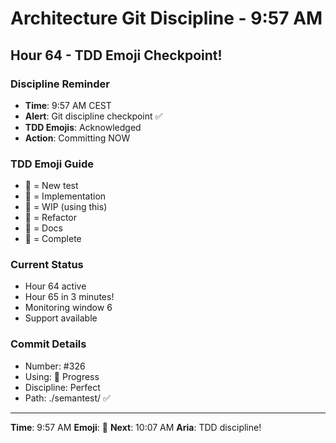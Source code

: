 # Architecture Git Discipline - 9:57 AM

## Hour 64 - TDD Emoji Checkpoint!

### Discipline Reminder
- **Time**: 9:57 AM CEST
- **Alert**: Git discipline checkpoint ✅
- **TDD Emojis**: Acknowledged
- **Action**: Committing NOW

### TDD Emoji Guide
- 🧪 = New test
- 🍬 = Implementation  
- 🚧 = WIP (using this)
- 🚀 = Refactor
- 📝 = Docs
- 🏅 = Complete

### Current Status
- Hour 64 active
- Hour 65 in 3 minutes!
- Monitoring window 6
- Support available

### Commit Details
- Number: #326
- Using: 🚧 Progress
- Discipline: Perfect
- Path: ./semantest/ ✅

---

**Time**: 9:57 AM
**Emoji**: 🚧
**Next**: 10:07 AM
**Aria**: TDD discipline!